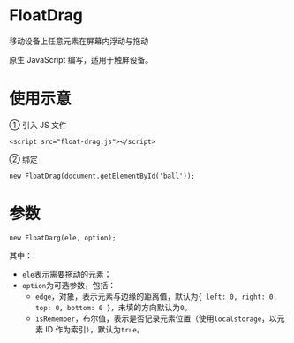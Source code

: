 # FloatDrag
移动设备上任意元素在屏幕内浮动与拖动

原生 JavaScript 编写，适用于触屏设备。

# 使用示意
① 引入 JS 文件
```
<script src="float-drag.js"></script>
```

② 绑定
```
new FloatDrag(document.getElementById('ball'));
```

# 参数
```
new FloatDarg(ele, option);
```
其中：
* `ele`表示需要拖动的元素；
* `option`为可选参数，包括：
  * `edge`，对象，表示元素与边缘的距离值，默认为`{ left: 0, right: 0, top: 0, bottom: 0 }`，未填的方向默认为`0`。
  * `isRemember`，布尔值，表示是否记录元素位置（使用`localstorage`，以元素 ID 作为索引），默认为`true`。
